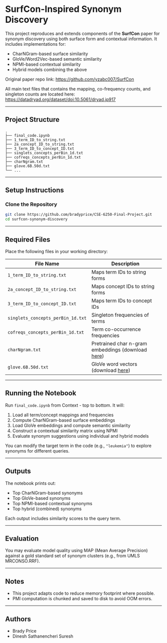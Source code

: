 
# SurfCon-Inspired Synonym Discovery

This project reproduces and extends components of the **SurfCon** paper for synonym discovery using both surface form and contextual information. It includes implementations for:

- CharNGram-based surface similarity
- GloVe/Word2Vec-based semantic similarity
- NPMI-based contextual similarity
- Hybrid models combining the above

Original paper repo link: https://github.com/yzabc007/SurfCon

All main text files that contains the mapping, co-frequency counts, and singleton counts are located here: https://datadryad.org/dataset/doi:10.5061/dryad.jp917


---

## Project Structure

```
.
├── final_code.ipynb
├── 1_term_ID_to_string.txt
├── 2a_concept_ID_to_string.txt
├── 3_term_ID_to_concept_ID.txt
├── singlets_concepts_perBin_1d.txt
├── cofreqs_concepts_perBin_1d.txt
├── charNgram.txt
├── glove.6B.50d.txt
└── ...
```

---

## Setup Instructions

### Clone the Repository

```bash
git clone https://github.com/bradyprice/CSE-6250-Final-Project.git
cd surfcon-synonym-discovery
```

---

## Required Files

Place the following files in your working directory:

| File Name                         | Description |
|----------------------------------|-------------|
| `1_term_ID_to_string.txt`        | Maps term IDs to string forms |
| `2a_concept_ID_to_string.txt`    | Maps concept IDs to string forms |
| `3_term_ID_to_concept_ID.txt`    | Maps term IDs to concept IDs |
| `singlets_concepts_perBin_1d.txt`| Singleton frequencies of terms |
| `cofreqs_concepts_perBin_1d.txt` | Term co-occurrence frequencies |
| `charNgram.txt`                  | Pretrained char n-gram embeddings (download [here](https://github.com/hassyGo/charNgram2vec/releases))|
| `glove.6B.50d.txt`               | GloVe word vectors (download [here](https://nlp.stanford.edu/data/glove.6B.zip)) |

---

## Running the Notebook

Run `final_code.ipynb` from Context - top to bottom. It will:

1. Load all term/concept mappings and frequencies
2. Compute CharNGram-based surface embeddings
3. Load GloVe embeddings and compute semantic similarity
4. Construct a contextual similarity matrix using NPMI
5. Evaluate synonym suggestions using individual and hybrid models

You can modify the target term in the code (e.g., `"leukemia"`) to explore synonyms for different queries.

---

## Outputs

The notebook prints out:

- Top CharNGram-based synonyms
- Top GloVe-based synonyms
- Top NPMI-based contextual synonyms
- Top hybrid (combined) synonyms

Each output includes similarity scores to the query term.

---

## Evaluation

You may evaluate model quality using MAP (Mean Average Precision) against a gold standard set of synonym clusters (e.g., from UMLS MRCONSO.RRF).

---

## Notes

- This project adapts code to reduce memory footprint where possible.
- PMI computation is chunked and saved to disk to avoid OOM errors.

---

## Authors

- Brady Price
- Dinesh Sathanencheri Suresh
